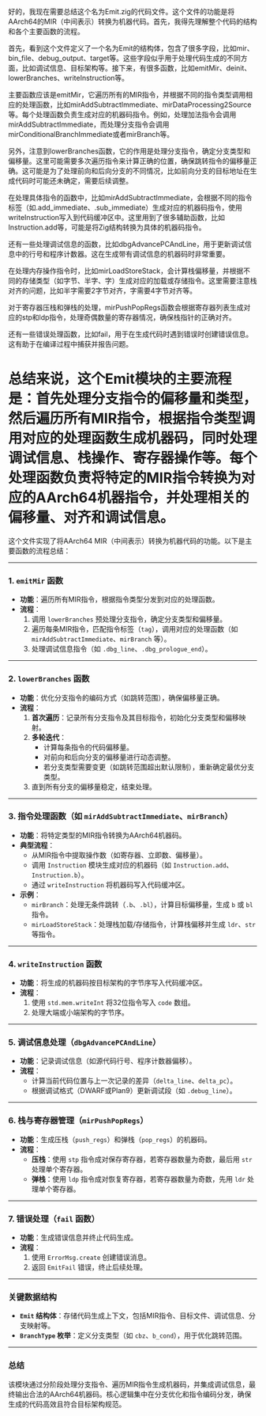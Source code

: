 好的，我现在需要总结这个名为Emit.zig的代码文件。这个文件的功能是将AArch64的MIR（中间表示）转换为机器代码。首先，我得先理解整个代码的结构和各个主要函数的流程。

首先，看到这个文件定义了一个名为Emit的结构体，包含了很多字段，比如mir、bin_file、debug_output、target等。这些字段似乎用于处理代码生成的不同方面，比如调试信息、目标架构等。接下来，有很多函数，比如emitMir、deinit、lowerBranches、writeInstruction等。

主要函数应该是emitMir，它遍历所有的MIR指令，并根据不同的指令类型调用相应的处理函数，比如mirAddSubtractImmediate、mirDataProcessing2Source等。每个处理函数负责生成对应的机器码指令。例如，处理加法指令会调用mirAddSubtractImmediate，而处理分支指令会调用mirConditionalBranchImmediate或者mirBranch等。

另外，注意到lowerBranches函数，它的作用是处理分支指令，确定分支类型和偏移量。这里可能需要多次遍历指令来计算正确的位置，确保跳转指令的偏移量正确。这可能是为了处理前向和后向分支的不同情况，比如前向分支的目标地址在生成代码时可能还未确定，需要后续调整。

在处理具体指令的函数中，比如mirAddSubtractImmediate，会根据不同的指令标签（如.add_immediate、.sub_immediate）生成对应的机器码指令，使用writeInstruction写入到代码缓冲区中。这里用到了很多辅助函数，比如Instruction.add等，可能是将Zig结构转换为具体的机器码指令。

还有一些处理调试信息的函数，比如dbgAdvancePCAndLine，用于更新调试信息中的行号和程序计数器。这在生成带有调试信息的机器码时非常重要。

在处理内存操作指令时，比如mirLoadStoreStack，会计算栈偏移量，并根据不同的存储类型（如字节、半字、字）生成对应的加载或存储指令。这里需要注意栈对齐的问题，比如半字需要2字节对齐，字需要4字节对齐等。

对于寄存器压栈和弹栈的处理，mirPushPopRegs函数会根据寄存器列表生成对应的stp和ldp指令，处理奇偶数量的寄存器情况，确保栈指针的正确对齐。

还有一些错误处理函数，比如fail，用于在生成代码时遇到错误时创建错误信息。这有助于在编译过程中捕获并报告问题。

总结来说，这个Emit模块的主要流程是：首先处理分支指令的偏移量和类型，然后遍历所有MIR指令，根据指令类型调用对应的处理函数生成机器码，同时处理调试信息、栈操作、寄存器操作等。每个处理函数负责将特定的MIR指令转换为对应的AArch64机器指令，并处理相关的偏移量、对齐和调试信息。
================================================
这个文件实现了将AArch64 MIR（中间表示）转换为机器代码的功能。以下是主要函数的流程总结：

---

### **1. `emitMir` 函数**
- **功能**：遍历所有MIR指令，根据指令类型分发到对应的处理函数。
- **流程**：
  1. 调用 `lowerBranches` 预处理分支指令，确定分支类型和偏移量。
  2. 遍历每条MIR指令，匹配指令标签（`tag`），调用对应的处理函数（如 `mirAddSubtractImmediate`、`mirBranch` 等）。
  3. 处理调试信息指令（如 `.dbg_line`、`.dbg_prologue_end`）。

---

### **2. `lowerBranches` 函数**
- **功能**：优化分支指令的编码方式（如跳转范围），确保偏移量正确。
- **流程**：
  1. **首次遍历**：记录所有分支指令及其目标指令，初始化分支类型和偏移映射。
  2. **多轮迭代**：
     - 计算每条指令的代码偏移量。
     - 对前向和后向分支的偏移量进行动态调整。
     - 若分支类型需要变更（如跳转范围超出默认限制），重新确定最优分支类型。
  3. 直到所有分支的偏移量稳定，结束处理。

---

### **3. 指令处理函数（如 `mirAddSubtractImmediate`、`mirBranch`）**
- **功能**：将特定类型的MIR指令转换为AArch64机器码。
- **典型流程**：
  - 从MIR指令中提取操作数（如寄存器、立即数、偏移量）。
  - 调用 `Instruction` 模块生成对应的机器码（如 `Instruction.add`、`Instruction.b`）。
  - 通过 `writeInstruction` 将机器码写入代码缓冲区。
- **示例**：
  - `mirBranch`：处理无条件跳转（`.b`、`.bl`），计算目标偏移量，生成 `b` 或 `bl` 指令。
  - `mirLoadStoreStack`：处理栈加载/存储指令，计算栈偏移并生成 `ldr`、`str` 等指令。

---

### **4. `writeInstruction` 函数**
- **功能**：将生成的机器码按目标架构的字节序写入代码缓冲区。
- **流程**：
  1. 使用 `std.mem.writeInt` 将32位指令写入 `code` 数组。
  2. 处理大端或小端架构的字节序。

---

### **5. 调试信息处理（`dbgAdvancePCAndLine`）**
- **功能**：记录调试信息（如源代码行号、程序计数器偏移）。
- **流程**：
  - 计算当前代码位置与上一次记录的差异（`delta_line`、`delta_pc`）。
  - 根据调试格式（DWARF或Plan9）更新调试段（如 `.debug_line`）。

---

### **6. 栈与寄存器管理（`mirPushPopRegs`）**
- **功能**：生成压栈（`push_regs`）和弹栈（`pop_regs`）的机器码。
- **流程**：
  - **压栈**：使用 `stp` 指令成对保存寄存器，若寄存器数量为奇数，最后用 `str` 处理单个寄存器。
  - **弹栈**：使用 `ldp` 指令成对恢复寄存器，若寄存器数量为奇数，先用 `ldr` 处理单个寄存器。

---

### **7. 错误处理（`fail` 函数）**
- **功能**：生成错误信息并终止代码生成。
- **流程**：
  1. 使用 `ErrorMsg.create` 创建错误消息。
  2. 返回 `EmitFail` 错误，终止后续处理。

---

### **关键数据结构**
- **`Emit` 结构体**：存储代码生成上下文，包括MIR指令、目标文件、调试信息、分支映射等。
- **`BranchType` 枚举**：定义分支类型（如 `cbz`、`b_cond`），用于优化跳转范围。

---

### **总结**
该模块通过分阶段处理分支指令、遍历MIR指令生成机器码，并集成调试信息，最终输出合法的AArch64机器码。核心逻辑集中在分支优化和指令编码分发，确保生成的代码高效且符合目标架构规范。